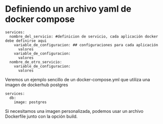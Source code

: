 # Definiendo un archivo yaml de docker compose


``` 
services:       
  nombre_del_servicio: #definicion de servicio, cada aplicación docker debe definirse aqui
    variable_de_configuracion: ## configuraciones para cada aplicación
      valores
    variable_de_configuracion:
      valores
  nombre_de_otro_servicio:
    variable_de_configuracion:
      valores
``` 

Veremos un ejemplo sencillo de un docker-compose.yml que utiliza una imagen de dockerhub postgres

``` 
services:
  db:
    image: postgres
``` 

Si necesitamos una imagen personalizada, podemos usar un archivo Dockerfile junto con la opción build. 
